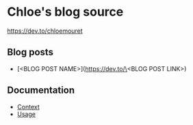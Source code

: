 # Chloe's blog source

https://dev.to/chloemouret

## Blog posts

- [\<BLOG POST NAME\>](https://dev.to/\<BLOG POST LINK\>)

## Documentation

- [Context](./docs/context.md)
- [Usage](./docs/usage.md)
